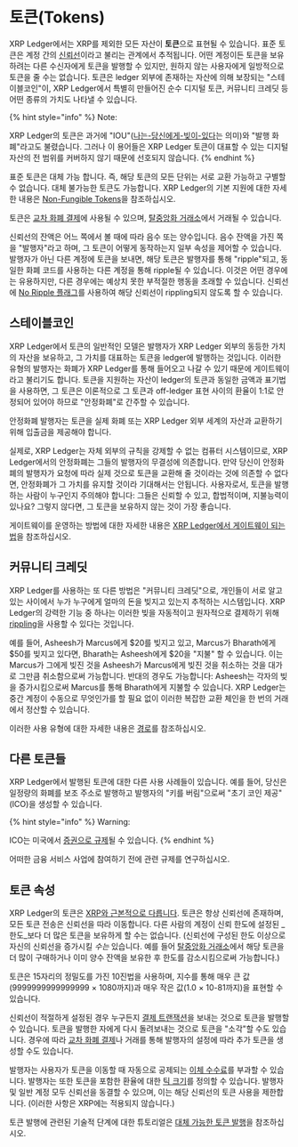 # 토큰(Tokens)

XRP Ledger에서는 XRP를 제외한 모든 자산이 **토큰**으로 표현될 수 있습니다. 표준 토큰은 계정 간의 [신뢰선](trust-lines-and-issuing.md)이라고 불리는 관계에서 추적됩니다. 어떤 계정이든 토큰을 보유하려는 다른 수신자에게 토큰을 발행할 수 있지만, 원하지 않는 사용자에게 일방적으로 토큰을 줄 수는 없습니다. 토큰은 ledger 외부에 존재하는 자산에 의해 보장되는 "스테이블코인"이, XRP Ledger에서 특별히 만들어진 순수 디지털 토큰, 커뮤니티 크레딧 등 어떤 종류의 가치도 나타낼 수 있습니다.

{% hint style="info" %}
Note:&#x20;

XRP Ledger의 토큰은 과거에 "IOU"([나는-당신에게-빚이-있다](https://en.wikipedia.org/wiki/IOU)는 의미)와 "발행 화폐"라고도 불렸습니다. 그러나 이 용어들은 XRP Ledger 토큰이 대표할 수 있는 디지털 자산의 전 범위를 커버하지 않기 때문에 선호되지 않습니다.&#x20;
{% endhint %}

표준 토큰은 대체 가능 합니다. 즉, 해당 토큰의 모든 단위는 서로 교환 가능하고 구별할 수 없습니다. 대체 불가능한 토큰도 가능합니다. XRP Ledger의 기본 지원에 대한 자세한 내용은 [Non-Fungible Tokens](non-fungible-tokens/)을 참조하십시오.

토큰은 [교차 화폐 결제](../undefined-1/undefined.md)에 사용될 수 있으며, [탈중앙화 거래소](dex/)에서 거래될 수 있습니다.

신뢰선의 잔액은 어느 쪽에서 볼 때에 따라 음수 또는 양수입니다. 음수 잔액을 가진 쪽을 "발행자"라고 하며, 그 토큰이 어떻게 동작하는지 일부 속성을 제어할 수 있습니다. 발행자가 아닌 다른 계정에 토큰을 보내면, 해당 토큰은 발행자를 통해 "ripple"되고, 동일한 화폐 코드를 사용하는 다른 계정을 통해 ripple될 수 있습니다. 이것은 어떤 경우에는 유용하지만, 다른 경우에는 예상치 못한 부적절한 행동을 초래할 수 있습니다. 신뢰선에 [No Ripple 플래그](rippling.md)를 사용하여 해당 신뢰선이 rippling되지 않도록 할 수 있습니다.

## 스테이블코인

XRP Ledger에서 토큰의 일반적인 모델은 발행자가 XRP Ledger 외부의 동등한 가치의 자산을 보유하고, 그 가치를 대표하는 토큰을 ledger에 발행하는 것입니다. 이러한 유형의 발행자는 화폐가 XRP Ledger를 통해 들어오고 나갈 수 있기 때문에 게이트웨이라고 불리기도 합니다. 토큰을 지원하는 자산이 ledger의 토큰과 동일한 금액과 표기법을 사용하면, 그 토큰은 이론적으로 그 토큰과 off-ledger 표현 사이의 환율이 1:1로 안정되어 있어야 하므로 "안정화폐"로 간주할 수 있습니다.

안정화폐 발행자는 토큰을 실제 화폐 또는 XRP Ledger 외부 세계의 자산과 교환하기 위해 입출금을 제공해야 합니다.

실제로, XRP Ledger는 자체 외부의 규칙을 강제할 수 없는 컴퓨터 시스템이므로, XRP Ledger에서의 안정화폐는 그들의 발행자의 무결성에 의존합니다. 만약 당신이 안정화폐의 발행자가 요청에 따라 실제 것으로 토큰을 교환해 줄 것이라는 것에 의존할 수 없다면, 안정화폐가 그 가치를 유지할 것이라 기대해서는 안됩니다. 사용자로서, 토큰을 발행하는 사람이 누구인지 주의해야 합니다: 그들은 신뢰할 수 있고, 합법적이며, 지불능력이 있나요? 그렇지 않다면, 그 토큰을 보유하지 않는 것이 가장 좋습니다.

게이트웨이를 운영하는 방법에 대한 자세한 내용은 [XRP Ledger에서 게이트웨이 되는 법](../../tutorials/xrp-ledger/undefined.md)을 참조하십시오.

## 커뮤니티 크레딧

XRP Ledger를 사용하는 또 다른 방법은 "커뮤니티 크레딧"으로, 개인들이 서로 알고 있는 사이에서 누가 누구에게 얼마의 돈을 빚지고 있는지 추적하는 시스템입니다. XRP Ledger의 강력한 기능 중 하나는 이러한 빚을 자동적이고 원자적으로 결제하기 위해 [rippling](rippling.md)을 사용할 수 있다는 것입니다.

예를 들어, Asheesh가 Marcus에게 $20를 빚지고 있고, Marcus가 Bharath에게 $50를 빚지고 있다면, Bharath는 Asheesh에게 $20을 "지불" 할 수 있습니다. 이는 Marcus가 그에게 빚진 것을 Asheesh가 Marcus에게 빚진 것을 취소하는 것을 대가로 그만큼 취소함으로써 가능합니다. 반대의 경우도 가능합니다: Asheesh는 각자의 빚을 증가시킴으로써 Marcus를 통해 Bharath에게 지불할 수 있습니다. XRP Ledger는 중간 계정이 수동으로 무엇인가를 할 필요 없이 이러한 복잡한 교환 체인을 한 번의 거래에서 정산할 수 있습니다.

이러한 사용 유형에 대한 자세한 내용은 [경로](undefined.md)를 참조하십시오.

## 다른 토큰들&#x20;

XRP Ledger에서 발행된 토큰에 대한 다른 사용 사례들이 있습니다. 예를 들어, 당신은 일정량의 화폐를 보조 주소로 발행하고 발행자의 "키를 버림"으로써 "초기 코인 제공"(ICO)을 생성할 수 있습니다.

{% hint style="info" %}
Warning:&#x20;

ICO는 미국에서 [증권으로 규제](https://www.sec.gov/oiea/investor-alerts-and-bulletins/ib\_coinofferings)될 수 있습니다.
{% endhint %}

어떠한 금융 서비스 사업에 참여하기 전에 관련 규제를 연구하십시오.

## 토큰 속성&#x20;

XRP Ledger의 토큰은 [XRP와 근본적으로 다릅니다](../../references/xrp-ledger/undefined/undefined.md). 토큰은 항상 신뢰선에 존재하며, 모든 토큰 전송은 신뢰선을 따라 이동합니다. 다른 사람의 계정이 신뢰 한도에 설정된 _한도_보다 더 많은 토큰을 보유하게 할 수는 없습니다. (신뢰선에 구성된 한도 이상으로 자신의 신뢰선을 증가시킬 _수는_ 있습니다. 예를 들어 [탈중앙화 거래소](dex/)에서 해당 토큰을 더 많이 구매하거나 이미 양수 잔액을 보유한 후 한도를 감소시킴으로써 가능합니다.)

토큰은 15자리의 정밀도를 가진 10진법을 사용하며, 지수를 통해 매우 큰 값(9999999999999999 × 1080까지)과 매우 작은 값(1.0 × 10-81까지)을 표현할 수 있습니다.

신뢰선이 적절하게 설정된 경우 누구든지 [결제 트랜잭션](../../references/xrp-ledger/undefined-1/undefined-1/payment.md)을 보내는 것으로 토큰을 발행할 수 있습니다. 토큰을 발행한 자에게 다시 돌려보내는 것으로 토큰을 "소각"할 수도 있습니다. 경우에 따라 [교차 화폐 결제](../undefined-1/undefined.md)나 거래를 통해 발행자의 설정에 따라 추가 토큰을 생성할 수도 있습니다.

발행자는 사용자가 토큰을 이동할 때 자동으로 공제되는 [이체 수수료](../transactions/fees.md)를 부과할 수 있습니다. 발행자는 또한 토큰을 포함한 환율에 대한 [틱 크기](dex/tick-size.md)를 정의할 수 있습니다. 발행자 및 일반 계정 모두 신뢰선을 동결할 수 있으며, 이는 해당 신뢰선의 토큰 사용을 제한합니다. (이러한 사항은 XRP에는 적용되지 않습니다.)

토큰 발행에 관련된 기술적 단계에 대한 튜토리얼은 [대체 가능한 토큰 발행](../../tutorials/undefined-5/undefined.md)을 참조하십시오.
